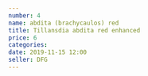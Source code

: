 ```yaml
---
number: 4
name: abdita (brachycaulos) red
title: Tillansdia abdita red enhanced
price: 6
categories: 
date: 2019-11-15 12:00
seller: DFG
---
```

